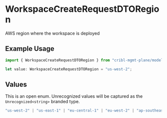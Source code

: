 # WorkspaceCreateRequestDTORegion

AWS region where the workspace is deployed

## Example Usage

```typescript
import { WorkspaceCreateRequestDTORegion } from "cribl-mgmt-plane/models";

let value: WorkspaceCreateRequestDTORegion = "us-west-2";
```

## Values

This is an open enum. Unrecognized values will be captured as the `Unrecognized<string>` branded type.

```typescript
"us-west-2" | "us-east-1" | "eu-central-1" | "eu-west-2" | "ap-southeast-2" | "ca-central-1" | "us-east-2" | Unrecognized<string>
```